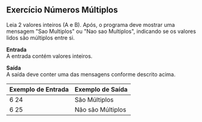 ## Exercício Números Múltiplos
Leia 2 valores inteiros (A e B). Após, o programa deve mostrar uma mensagem "Sao Multiplos" ou "Nao sao Multiplos", indicando se os valores lidos são múltiplos entre si.

**Entrada**<br />
A entrada contém valores inteiros.

**Saída**<br />
A saída deve conter uma das mensagens conforme descrito acima.

Exemplo de Entrada | Exemplo de Saída
:--- | :---
6 24 | São Múltiplos
6 25 | Não são Múltiplos
